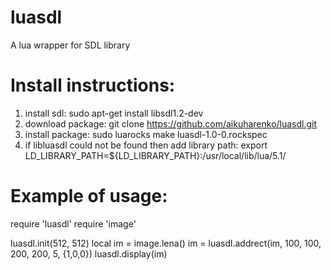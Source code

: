 luasdl
======
A lua wrapper for SDL library

Install instructions:
====================
1. install sdl: sudo apt-get install libsdl1.2-dev
2. download package: git clone https://github.com/aikuharenko/luasdl.git
3. install package: sudo luarocks make luasdl-1.0-0.rockspec
4. if libluasdl could not be found then add library path: export LD_LIBRARY_PATH=${LD_LIBRARY_PATH}:/usr/local/lib/lua/5.1/

Example of usage:
================
require 'luasdl'
require 'image'

luasdl.init(512, 512)
local im = image.lena()
im = luasdl.addrect(im, 100, 100, 200, 200, 5, {1,0,0})
luasdl.display(im)


